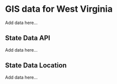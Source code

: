 # GIS data for West Virginia

Add data here...

## State Data API

Add data here...

## State Data Location

Add data here...
